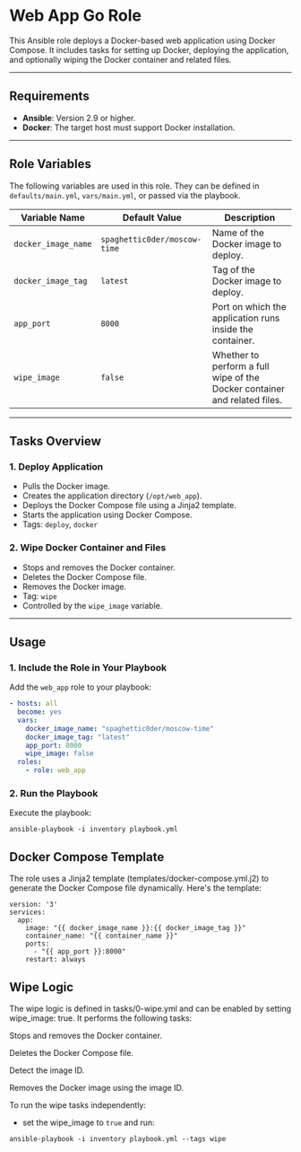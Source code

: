 # Web App Go Role

This Ansible role deploys a Docker-based web application using Docker Compose. It includes tasks for setting up Docker, deploying the application, and optionally wiping the Docker container and related files.

---

## Requirements

- **Ansible**: Version 2.9 or higher.
- **Docker**: The target host must support Docker installation.

---

## Role Variables

The following variables are used in this role. They can be defined in `defaults/main.yml`, `vars/main.yml`, or passed via the playbook.

| Variable Name         | Default Value                  | Description                                                               |
| --------------------- | ------------------------------ | ------------------------------------------------------------------------- |
| `docker_image_name` | `spaghettic0der/moscow-time` | Name of the Docker image to deploy.                                       |
| `docker_image_tag`  | `latest`                     | Tag of the Docker image to deploy.                                        |
| `app_port`          | `8000`                       | Port on which the application runs inside the container.                  |
| `wipe_image`        | `false`                      | Whether to perform a full wipe of the Docker container and related files. |

---

## Tasks Overview

### **1. Deploy Application**

- Pulls the Docker image.
- Creates the application directory (`/opt/web_app`).
- Deploys the Docker Compose file using a Jinja2 template.
- Starts the application using Docker Compose.
- Tags: `deploy`, `docker`

### **2. Wipe Docker Container and Files**

- Stops and removes the Docker container.
- Deletes the Docker Compose file.
- Removes the Docker image.
- Tag: `wipe`
- Controlled by the `wipe_image` variable.

---

## Usage

### **1. Include the Role in Your Playbook**

Add the `web_app` role to your playbook:

```yaml
- hosts: all
  become: yes
  vars:
    docker_image_name: "spaghettic0der/moscow-time"
    docker_image_tag: "latest"
    app_port: 8000
    wipe_image: false
  roles:
    - role: web_app
```

### **2. Run the Playbook**

Execute the playbook:

```
ansible-playbook -i inventory playbook.yml
```

## Docker Compose Template

The role uses a Jinja2 template (templates/docker-compose.yml.j2) to generate the Docker Compose file dynamically. Here's the template:

```
version: '3'
services:
  app:
    image: "{{ docker_image_name }}:{{ docker_image_tag }}"
    container_name: "{{ container_name }}"
    ports:
      - "{{ app_port }}:8000"
    restart: always
```

## Wipe Logic

The wipe logic is defined in tasks/0-wipe.yml and can be enabled by setting wipe_image: true. It performs the following tasks:

Stops and removes the Docker container.

Deletes the Docker Compose file.

Detect the image ID.

Removes the Docker image using the image ID.

To run the wipe tasks independently:

- set the wipe_image to `true` and run:

```
ansible-playbook -i inventory playbook.yml --tags wipe
```

